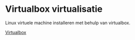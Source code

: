 # Virtualbox virtualisatie

Linux virtuele machine installeren met behulp van virtualbox.

<a href="https://www.virtualbox.org/">Virtualbox</a>



